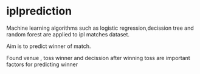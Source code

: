 # iplprediction
Machine learning algorithms such as logistic regression,decission tree and random forest are applied to ipl matches dataset.

Aim is to predict winner of match.

Found venue , toss winner and decission after winning toss are important factors for predicting winner
